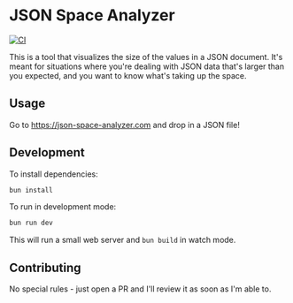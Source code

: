 # JSON Space Analyzer

[![CI](https://github.com/jamesbvaughan/json-space-analyzer/actions/workflows/ci.yaml/badge.svg?branch=main&event=push)](https://github.com/jamesbvaughan/json-space-analyzer/actions/workflows/ci.yaml)

This is a tool that visualizes the size of the values in a JSON document. It's
meant for situations where you're dealing with JSON data that's larger than you
expected, and you want to know what's taking up the space.

## Usage

Go to https://json-space-analyzer.com and drop in a JSON file!

## Development

To install dependencies:

```bash
bun install
```

To run in development mode:

```bash
bun run dev
```

This will run a small web server and `bun build` in watch mode.

## Contributing

No special rules - just open a PR and I'll review it as soon as I'm able to.
